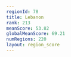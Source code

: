 ```yaml
---
regionId: 78
title: Lebanon
rank: 213
meanScore: 53.82
globalMeanScore: 69.21
numRegions: 220
layout: region_score
---
```

